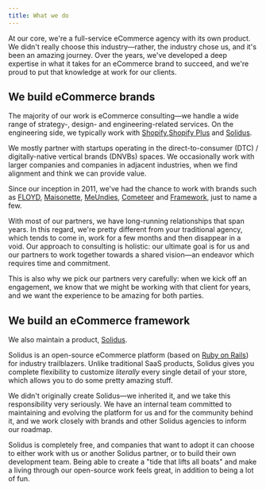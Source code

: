 ```yaml
---
title: What we do
---
```


At our core, we're a full-service eCommerce agency with its own product. We didn't really choose
this industry—rather, the industry chose us, and it's been an amazing journey. Over the years, we've
developed a deep expertise in what it takes for an eCommerce brand to succeed, and we're proud to
put that knowledge at work for our clients.

## We build eCommerce brands

The majority of our work is eCommerce consulting—we handle a wide range of strategy-, design- and
engineering-related services. On the engineering side, we typically work with
[Shopify](https://shopify.com),[Shopify Plus](https://shopify.com/plus) and
[Solidus](#we-build-an-ecommerce-framework).

We mostly partner with startups operating in the direct-to-consumer (DTC) / digitally-native
vertical brands (DNVBs) spaces. We occasionally work with larger companies and companies in
adjacent industries, when we find alignment and think we can provide value.

Since our inception in 2011, we've had the chance to work with brands such as
[FLOYD](https://floydhome.com), [Maisonette](https://www.maisonette.com),
[MeUndies](https://meundies.com), [Cometeer](https://cometeer.com) and
[Framework](https://frame.work), just to name a few.

With most of our partners, we have long-running relationships that span years. In this regard, we're
pretty different from your traditional agency, which tends to come in, work for a few months and
then disappear in a void. Our approach to consulting is holistic: our ultimate goal is for us and
our partners to work together towards a shared vision—an endeavor which requires time and
commitment.

This is also why we pick our partners very carefully: when we kick off an engagement, we know that
we might be working with that client for years, and we want the experience to be amazing for both
parties.

## We build an eCommerce framework

We also maintain a product, [Solidus](https://solidus.io).

Solidus is an open-source eCommerce platform (based on [Ruby on Rails](https://rubyonrails.org)) for
industry trailblazers. Unlike traditional SaaS products, Solidus gives you complete flexibility to
customize _literally_ every single detail of your store, which allows you to do some pretty amazing
stuff.

We didn't originally create Solidus—we inherited it, and we take this responsibility very seriously.
We have an internal team committed to maintaining and evolving the platform for us and for the
community behind it, and we work closely with brands and other Solidus agencies to inform our
roadmap.

Solidus is completely free, and companies that want to adopt it can choose to either work with us or
another Solidus partner, or to build their own development team. Being able to create a "tide that
lifts all boats" and make a living through our open-source work feels great, in addition to being a
lot of fun.

